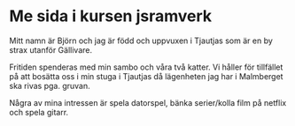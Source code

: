 # Me sida i kursen jsramverk

Mitt namn är Björn och jag är född och uppvuxen i Tjautjas som är en by strax utanför Gällivare.

Fritiden spenderas med min sambo och våra två katter. Vi håller för tillfället på att bosätta oss i min stuga i Tjautjas då lägenheten jag har i Malmberget ska rivas pga. gruvan.

Några av mina intressen är spela datorspel, bänka serier/kolla film på netflix och spela gitarr.
